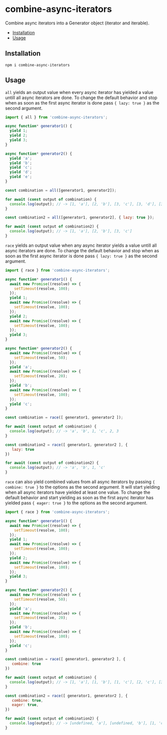# combine-async-iterators

Combine async iterators into a Generator object (iterator and iterable).

- [Installation](#installation)
- [Usage](#usage)

## Installation

```
npm i combine-async-iterators
```

## Usage

`all` yields an output value when every async iterator has yielded a value untill all async iterators are done.
To change the default behavior and stop when as soon as the first async iterator is done pass `{ lazy: true }` as the second argument.

```js
import { all } from 'combine-async-iterators';

async function* generator1() {
  yield 1;
  yield 2;
  yield 3;
}

async function* generator2() {
  yield 'a';
  yield 'b';
  yield 'c';
  yield 'd';
  yield 'e';
}

const combination = all([generator1, generator2]);

for await (const output of combination) {
  console.log(output); // -> [1, 'a'], [2, 'b'], [3, 'c'], [3, 'd'], [3, 'e']
}

const combination2 = all([generator1, generator2], { lazy: true });

for await (const output of combination2) {
  console.log(output); // -> [1, 'a'], [2, 'b'], [3, 'c']
}
```

`race` yields an output value when any async iterator yields a value untill all async iterators are done.
To change the default behavior and stop when as soon as the first async iterator is done pass `{ lazy: true }` as the second argument.

```js
import { race } from 'combine-async-iterators';

async function* generator1() {
  await new Promise((resolve) => {
    setTimeout(resolve, 100);
  });
  yield 1;
  await new Promise((resolve) => {
    setTimeout(resolve, 100);
  });
  yield 2;
  await new Promise((resolve) => {
    setTimeout(resolve, 100);
  });
  yield 3;
}

async function* generator2() {
  await new Promise((resolve) => {
    setTimeout(resolve, 50);
  });
  yield 'a';
  await new Promise((resolve) => {
    setTimeout(resolve, 20);
  });
  yield 'b';
  await new Promise((resolve) => {
    setTimeout(resolve, 100);
  });
  yield 'c';
}

const combination = race([ generator1, generator2 ]);

for await (const output of combination) {
  console.log(output); // -> 'a', 'b', 1, 'c', 2, 3
}

const combination2 = race([ generator1, generator2 ], {
   lazy: true
})

for await (const output of combination2) {
  console.log(output); // -> 'a', 'b', 1, 'c'
}
```

`race` can also yield combined values from all async iterators by passing `{ combine: true }` to the options as the second argument.
It will start yielding when all async iterators have yielded at least one value.
To change the default behavior and start yielding as soon as the first async iterator has yielded pass `{ eager: true }` to the options as the second argument.

```js
import { race } from 'combine-async-iterators';

async function* generator1() {
  await new Promise((resolve) => {
    setTimeout(resolve, 100);
  });
  yield 1;
  await new Promise((resolve) => {
    setTimeout(resolve, 100);
  });
  yield 2;
  await new Promise((resolve) => {
    setTimeout(resolve, 100);
  });
  yield 3;
}

async function* generator2() {
  await new Promise((resolve) => {
    setTimeout(resolve, 50);
  });
  yield 'a';
  await new Promise((resolve) => {
    setTimeout(resolve, 20);
  });
  yield 'b';
  await new Promise((resolve) => {
    setTimeout(resolve, 100);
  });
  yield 'c';
}

const combination = race([ generator1, generator2 ], {
   combine: true
})

for await (const output of combination) {
  console.log(output); // -> [1, 'a'], [1, 'b'], [1, 'c'], [2, 'c'], [3, 'c']
}

const combination2 = race([ generator1, generator2 ], {
   combine: true,
   eager: true,
})

for await (const output of combination2) {
  console.log(output); // -> [undefined, 'a'], [undefined, 'b'], [1, 'c'], [2, 'c'], [3, 'c']
}
```

